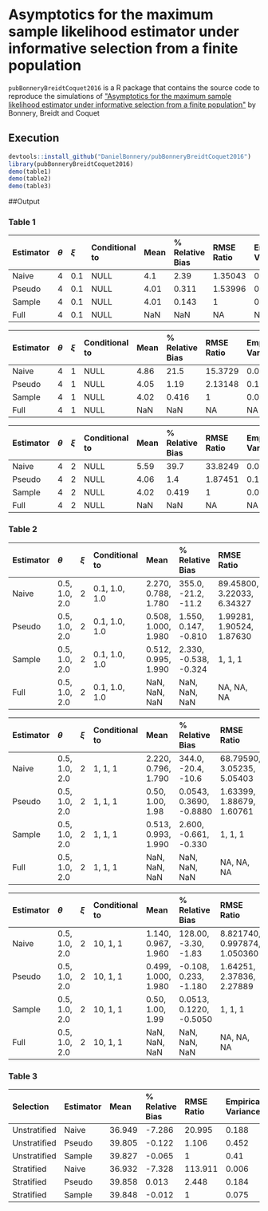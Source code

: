 
# Asymptotics for the maximum sample likelihood estimator under informative selection from a finite population

`pubBonneryBreidtCoquet2016` is a R package that contains the source code to reproduce the simulations of ["Asymptotics for the maximum sample likelihood estimator under informative selection from a finite population"](http://www.e-publications.org/ims/submission/BEJ/user/submissionFile/23537?confirm=3b2ff5b3) by Bonnery, Breidt and Coquet

## Execution

```r
devtools::install_github("DanielBonnery/pubBonneryBreidtCoquet2016")
library(pubBonneryBreidtCoquet2016)
demo(table1)
demo(table2)
demo(table3)
```

##Output



                                                                                                
### Table 1


|Estimator |$\theta$ |$\xi$ |Conditional to |Mean |% Relative Bias |RMSE Ratio |Empirical Variance |Asymptotic Variance |
|:---------|:--------|:-----|:--------------|:----|:---------------|:----------|:------------------|:-------------------|
|Naive     |4        |0.1   |NULL           |4.1  |2.39            |1.35043    |0.0181758          |NA                  |
|Pseudo    |4        |0.1   |NULL           |4.01 |0.311           |1.53996    |0.0309899          |NA                  |
|Sample    |4        |0.1   |NULL           |4.01 |0.143           |1          |0.0201916          |0.0200028           |
|Full      |4        |0.1   |NULL           |NaN  |NaN             |NA         |NA                 |NA                  |



|Estimator |$\theta$ |$\xi$ |Conditional to |Mean |% Relative Bias |RMSE Ratio |Empirical Variance |Asymptotic Variance |
|:---------|:--------|:-----|:--------------|:----|:---------------|:----------|:------------------|:-------------------|
|Naive     |4        |1     |NULL           |4.86 |21.5            |15.3729    |0.031139           |NA                  |
|Pseudo    |4        |1     |NULL           |4.05 |1.19            |2.13148    |0.104135           |NA                  |
|Sample    |4        |1     |NULL           |4.02 |0.416           |1          |0.0496496          |0.0509886           |
|Full      |4        |1     |NULL           |NaN  |NaN             |NA         |NA                 |NA                  |



|Estimator |$\theta$ |$\xi$ |Conditional to |Mean |% Relative Bias |RMSE Ratio |Empirical Variance |Asymptotic Variance |
|:---------|:--------|:-----|:--------------|:----|:---------------|:----------|:------------------|:-------------------|
|Naive     |4        |2     |NULL           |5.59 |39.7            |33.8249    |0.0567029          |NA                  |
|Pseudo    |4        |2     |NULL           |4.06 |1.4             |1.87451    |0.139452           |NA                  |
|Sample    |4        |2     |NULL           |4.02 |0.419           |1          |0.0757842          |0.0771277           |
|Full      |4        |2     |NULL           |NaN  |NaN             |NA         |NA                 |NA                  |

### Table 2


|Estimator |$\theta$      |$\xi$ |Conditional to |Mean                |% Relative Bias       |RMSE Ratio                 |Empirical Variance                 |Asymptotic Variance                |
|:---------|:-------------|:-----|:--------------|:-------------------|:---------------------|:--------------------------|:----------------------------------|:----------------------------------|
|Naive     |0.5, 1.0, 2.0 |2     |0.1, 1.0, 1.0  |2.270, 0.788, 1.780 |355.0, -21.2, -11.2   |89.45800, 3.22033, 6.34327 |0.0354351, 0.0148147, 0.0083901    |NA                                 |
|Pseudo    |0.5, 1.0, 2.0 |2     |0.1, 1.0, 1.0  |0.508, 1.000, 1.980 |1.550, 0.147, -0.810  |1.99281, 1.90524, 1.87630  |0.0707659, 0.0354644, 0.0171822    |NA                                 |
|Sample    |0.5, 1.0, 2.0 |2     |0.1, 1.0, 1.0  |0.512, 0.995, 1.990 |2.330, -0.538, -0.324 |1, 1, 1                    |0.03540450, 0.01858640, 0.00925542 |0.03223440, 0.01784980, 0.00885569 |
|Full      |0.5, 1.0, 2.0 |2     |0.1, 1.0, 1.0  |NaN, NaN, NaN       |NaN, NaN, NaN         |NA, NA, NA                 |NA, NA, NA                         |NA                                 |



|Estimator |$\theta$      |$\xi$ |Conditional to |Mean                |% Relative Bias         |RMSE Ratio                 |Empirical Variance                 |Asymptotic Variance             |
|:---------|:-------------|:-----|:--------------|:-------------------|:-----------------------|:--------------------------|:----------------------------------|:-------------------------------|
|Naive     |0.5, 1.0, 2.0 |2     |1, 1, 1        |2.220, 0.796, 1.790 |344.0, -20.4, -10.6     |68.79590, 3.05235, 5.05403 |0.03614270, 0.01484920, 0.00756908 |NA                              |
|Pseudo    |0.5, 1.0, 2.0 |2     |1, 1, 1        |0.50, 1.00, 1.98    |0.0543, 0.3690, -0.8880 |1.63399, 1.88679, 1.60761  |0.0712723, 0.0348923, 0.0163413    |NA                              |
|Sample    |0.5, 1.0, 2.0 |2     |1, 1, 1        |0.513, 0.993, 1.990 |2.600, -0.661, -0.330   |1, 1, 1                    |0.0434493, 0.0184565, 0.0103178    |0.0416175, 0.0177885, 0.0108431 |
|Full      |0.5, 1.0, 2.0 |2     |1, 1, 1        |NaN, NaN, NaN       |NaN, NaN, NaN           |NA, NA, NA                 |NA, NA, NA                         |NA                              |



|Estimator |$\theta$      |$\xi$ |Conditional to |Mean                |% Relative Bias         |RMSE Ratio                   |Empirical Variance                 |Asymptotic Variance                |
|:---------|:-------------|:-----|:--------------|:-------------------|:-----------------------|:----------------------------|:----------------------------------|:----------------------------------|
|Naive     |0.5, 1.0, 2.0 |2     |10, 1, 1       |1.140, 0.967, 1.960 |128.00, -3.30, -1.83    |8.821740, 0.997874, 1.050360 |0.03524990, 0.01565320, 0.00772124 |NA                                 |
|Pseudo    |0.5, 1.0, 2.0 |2     |10, 1, 1       |0.499, 1.000, 1.980 |-0.108, 0.233, -1.180   |1.64251, 2.37836, 2.27889    |0.0832800, 0.0398984, 0.0191108    |NA                                 |
|Sample    |0.5, 1.0, 2.0 |2     |10, 1, 1       |0.50, 1.00, 1.99    |0.0513, 0.1220, -0.5050 |1, 1, 1                      |0.05070290, 0.01677640, 0.00853041 |0.05223770, 0.01538530, 0.00909232 |
|Full      |0.5, 1.0, 2.0 |2     |10, 1, 1       |NaN, NaN, NaN       |NaN, NaN, NaN           |NA, NA, NA                   |NA, NA, NA                         |NA                                 |


### Table 3


|Selection    |Estimator |Mean   |% Relative Bias |RMSE Ratio |Empirical Variance |Average Estimated Variance |Variance Ratio |
|:------------|:---------|:------|:---------------|:----------|:------------------|:--------------------------|:--------------|
|Unstratified |Naive     |36.949 |-7.286          |20.995     |0.188              |0.186                      |0.989          |
|Unstratified |Pseudo    |39.805 |-0.122          |1.106      |0.452              |0.419                      |0.926          |
|Unstratified |Sample    |39.827 |-0.065          |1          |0.41               |0.388                      |0.945          |
|Stratified   |Naive     |36.932 |-7.328          |113.911    |0.006              |0.188                      |30.271         |
|Stratified   |Pseudo    |39.858 |0.013           |2.448      |0.184              |0.169                      |0.923          |
|Stratified   |Sample    |39.848 |-0.012          |1          |0.075              |0.066                      |0.886          |
